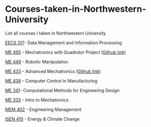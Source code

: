 # Courses-taken-in-Northwestern-University
List all courses I taken in Northwestern University

[EECS 317](http://www.mccormick.northwestern.edu/eecs/courses/descriptions/317.html)- Data Management and Information Processing

[ME 495](http://www.mccormick.northwestern.edu/mechanical/courses/descriptions/495-applied-mechatronics-quadrotor-design-and-control.html) - Mechatronics with Quadrotor Project ([Github link](https://github.com/MuMu1018/Mengjiao_ME495_2017))

[ME 449](http://www.mccormick.northwestern.edu/mechanical/courses/descriptions/449-robotic-manipulation.html) - Robotic Manipulation

[ME 433](http://www.mccormick.northwestern.edu/mechanical/courses/descriptions/433-advanced-mechatronics.html) - Advanced Mechatronics ([Github link](https://github.com/MuMu1018/Mengjiao_ME433_2017))

[ME 439](http://www.mccormick.northwestern.edu/mechanical/courses/descriptions/439-computer-control-in-manufacturing.html) - Computer Control in Manufacturing

[ME 341](https://www.mccormick.northwestern.edu/mechanical/courses/descriptions/341-computational-methods-for-engineering-design.html)- Computational Methods for Engineering Design

[ME 333](http://www.mccormick.northwestern.edu/mechanical/courses/descriptions/333-introduction-to-mechatronics.html) - Intro to Mechatronics

[MEM 402](http://www.mccormick.northwestern.edu/engineering-management/curriculum/descriptions/402.html) - Engineering Management

[ISEN 410](http://isen.northwestern.edu/isen-410-topics-in-contemporary-energy-and-climate-change) - Energy & Climate Change

